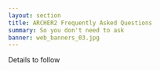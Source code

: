 ```yaml
---
layout: section
title: ARCHER2 Frequently Asked Questions
summary: So you don't need to ask
banner: web_banners_03.jpg
---
```


Details to follow